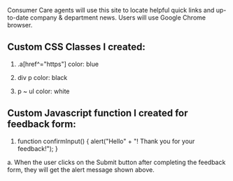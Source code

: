 Consumer Care agents will use this site to locate helpful quick links and up-to-date company & department news. Users will use Google Chrome browser.

## Custom CSS Classes I created:
1. .a[href^="https"] 
    color: blue

2.  div p
    color: black

3.  p ~ ul
    color: white

## Custom Javascript function I created for feedback form:
1. function confirmInput() {
  alert("Hello" + "! Thank you for your feedback!");
  }

a. When the user clicks on the Submit button after completing the feedback form, they will get the alert message shown above.
